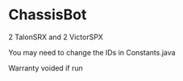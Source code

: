 # ChassisBot

2 TalonSRX and 2 VictorSPX

You may need to change the IDs in Constants.java

Warranty voided if run
